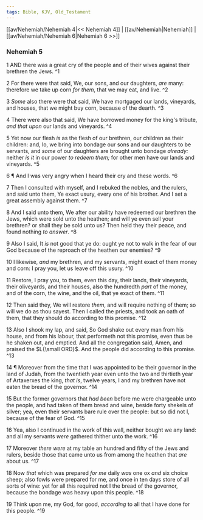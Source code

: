 ```yaml
---
tags: Bible, KJV, Old_Testament
---
```


[[av/Nehemiah/Nehemiah 4|<< Nehemiah 4]] | [[av/Nehemiah|Nehemiah]] | [[av/Nehemiah/Nehemiah 6|Nehemiah 6 >>]]

### Nehemiah 5

1 AND there was a great cry of the people and of their wives against their brethren the Jews. ^1

2 For there were that said, We, our sons, and our daughters, _are_ many: therefore we take up corn _for_ _them_, that we may eat, and live. ^2

3 _Some_ also there were that said, We have mortgaged our lands, vineyards, and houses, that we might buy corn, because of the dearth. ^3

4 There were also that said, We have borrowed money for the king's tribute, _and_ _that_ _upon_ our lands and vineyards. ^4

5 Yet now our flesh _is_ as the flesh of our brethren, our children as their children: and, lo, we bring into bondage our sons and our daughters to be servants, and _some_ of our daughters are brought unto bondage _already:_ neither _is_ _it_ in our power _to_ _redeem_ _them;_ for other men have our lands and vineyards. ^5

6 ¶ And I was very angry when I heard their cry and these words. ^6

7 Then I consulted with myself, and I rebuked the nobles, and the rulers, and said unto them, Ye exact usury, every one of his brother. And I set a great assembly against them. ^7

8 And I said unto them, We after our ability have redeemed our brethren the Jews, which were sold unto the heathen; and will ye even sell your brethren? or shall they be sold unto us? Then held they their peace, and found nothing _to_ _answer_. ^8

9 Also I said, It _is_ not good that ye do: ought ye not to walk in the fear of our God because of the reproach of the heathen our enemies? ^9

10 I likewise, _and_ my brethren, and my servants, might exact of them money and corn: I pray you, let us leave off this usury. ^10

11 Restore, I pray you, to them, even this day, their lands, their vineyards, their oliveyards, and their houses, also the hundredth _part_ of the money, and of the corn, the wine, and the oil, that ye exact of them. ^11

12 Then said they, We will restore _them_, and will require nothing of them; so will we do as thou sayest. Then I called the priests, and took an oath of them, that they should do according to this promise. ^12

13 Also I shook my lap, and said, So God shake out every man from his house, and from his labour, that performeth not this promise, even thus be he shaken out, and emptied. And all the congregation said, Amen, and praised the $L{\small ORD}$. And the people did according to this promise. ^13

14 ¶ Moreover from the time that I was appointed to be their governor in the land of Judah, from the twentieth year even unto the two and thirtieth year of Artaxerxes the king, _that_ _is_, twelve years, I and my brethren have not eaten the bread of the governor. ^14

15 But the former governors that _had_ _been_ before me were chargeable unto the people, and had taken of them bread and wine, beside forty shekels of silver; yea, even their servants bare rule over the people: but so did not I, because of the fear of God. ^15

16 Yea, also I continued in the work of this wall, neither bought we any land: and all my servants _were_ gathered thither unto the work. ^16

17 Moreover _there_ _were_ at my table an hundred and fifty of the Jews and rulers, beside those that came unto us from among the heathen that _are_ about us. ^17

18 Now _that_ which was prepared _for_ _me_ daily _was_ one ox _and_ six choice sheep; also fowls were prepared for me, and once in ten days store of all sorts of wine: yet for all this required not I the bread of the governor, because the bondage was heavy upon this people. ^18

19 Think upon me, my God, for good, _according_ to all that I have done for this people. ^19

